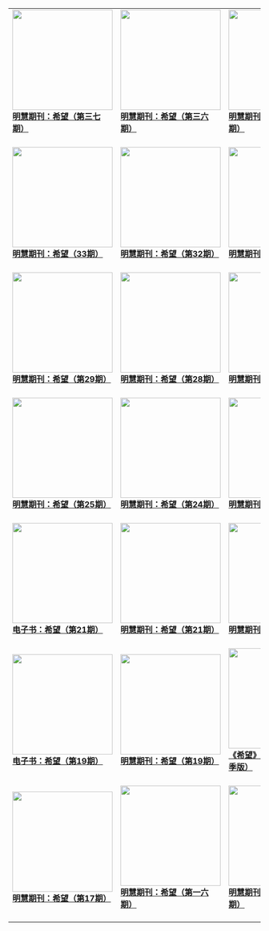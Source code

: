 |||||
|---|---|---|---|
|[<img width="200px" src="http://qikan.minghui.org/mhqkpage/qikanimage/2019/07/15/xiwang37_a5_read-cover.png" ><br/><b> 明慧期刊：希望（第三七期）</b><br/><br/>](../pages/xiwang/193577.md)|[<img width="200px" src="http://qikan.minghui.org/mhqkpage/qikanimage/2019/04/11/xiwang36_a5_read-cover.png" ><br/><b> 明慧期刊：希望（第三六期）</b><br/><br/>](../pages/xiwang/192357.md)|[<img width="200px" src="http://qikan.minghui.org/mhqkpage/qikanimage/2019/01/13/xiwang35_a5_read-cover.png" ><br/><b> 明慧期刊：希望（第三五期）</b><br/><br/>](../pages/xiwang/191360.md)|[<img width="200px" src="http://qikan.minghui.org/mhqkpage/qikanimage/2018/10/16/xiwang34_a5_read-cover.png" ><br/><b> 明慧期刊：希望（第三四期）</b><br/><br/>](../pages/xiwang/190194.md)|
|[<img width="200px" src="http://qikan.minghui.org/mhqkpage/qikanimage/2018/07/14/xiwang33_a5_read-cover.png" ><br/><b> 明慧期刊：希望（33期）</b><br/><br/>](../pages/xiwang/188944.md)|[<img width="200px" src="http://qikan.minghui.org/mhqkpage/qikanimage/2018/04/16/xiwang32_a5_read-cover.png" ><br/><b> 明慧期刊：希望（第32期）</b><br/><br/>](../pages/xiwang/187814.md)|[<img width="200px" src="http://qikan.minghui.org/mhqkpage/qikanimage/2018/01/27/xiwang31_a5_read-cover.png" ><br/><b> 明慧期刊：希望（第31期）</b><br/><br/>](../pages/xiwang/186813.md)|[<img width="200px" src="http://qikan.minghui.org/mhqkpage/qikanimage/2017/11/24/xiwang30_a5_read-cover.png" ><br/><b> 明慧期刊：希望（第30期）</b><br/><br/>](../pages/xiwang/185894.md)|
|[<img width="200px" src="http://qikan.minghui.org/mhqkpage/qikanimage/2017/09/24/xiwang29_a5_read-cover.png" ><br/><b> 明慧期刊：希望（第29期）</b><br/><br/>](../pages/xiwang/184964.md)|[<img width="200px" src="http://qikan.minghui.org/mhqkpage/qikanimage/2017/08/09/xiwang28_a5_read-cover.png" ><br/><b> 明慧期刊：希望（第28期）</b><br/><br/>](../pages/xiwang/184170.md)|[<img width="200px" src="http://qikan.minghui.org/mhqkpage/qikanimage/2017/02/17/xiwang27_a5_read-cover.png" ><br/><b> 明慧期刊：希望（第27期）</b><br/><br/>](../pages/xiwang/181449.md)|[<img width="200px" src="http://qikan.minghui.org/mhqkpage/qikanimage/2016/11/12/xiwang26_a5_read-cover.png" ><br/><b> 明慧期刊：希望（第26期）</b><br/><br/>](../pages/xiwang/179969.md)|
|[<img width="200px" src="http://qikan.minghui.org/mhqkpage/qikanimage/2016/08/03/xiwang25_read_a5-cover.png" ><br/><b> 明慧期刊：希望（第25期）</b><br/><br/>](../pages/xiwang/178314.md)|[<img width="200px" src="http://qikan.minghui.org/mhqkpage/qikanimage/2016/03/13/xiwang24_a5_read-cover.png" ><br/><b> 明慧期刊：希望（第24期）</b><br/><br/>](../pages/xiwang/176098.md)|[<img width="200px" src="http://qikan.minghui.org/mhqkpage/qikanimage/2015/09/09/xiwang23_a5_read-cover.png" ><br/><b> 明慧期刊：希望（第23期）</b><br/><br/>](../pages/xiwang/173154.md)|[<img width="200px" src="http://qikan.minghui.org/mhqkpage/qikanimage/2015/06/19/xiwang22_a5_read-cover.png" ><br/><b> 明慧期刊：希望（第22期）</b><br/><br/>](../pages/xiwang/171839.md)|
|[<img width="200px" src="http://qikan.minghui.org/mhqkpage/qikanimage/2015/05/15/xw-21-read-cover.png" ><br/><b> 电子书：希望（第21期）</b><br/><br/>](../pages/xiwang/171310.md)|[<img width="200px" src="http://qikan.minghui.org/mhqkpage/qikanimage/2015/03/16/xw-21-read-cover.png" ><br/><b> 明慧期刊：希望（第21期）</b><br/><br/>](../pages/xiwang/170485.md)|[<img width="200px" src="http://qikan.minghui.org/mhqkpage/qikanimage/2014/10/30/xw-20-read-cover.png" ><br/><b> 明慧期刊：希望（第20期）</b><br/><br/>](../pages/xiwang/168471.md)|[<img width="200px" src="http://qikan.minghui.org/mhqkpage/qikanimage/2014/09/05/xw-20-read-cover.png" ><br/><b> 明慧期刊：希望（第20期）</b><br/><br/>](../pages/xiwang/167609.md)|
|[<img width="200px" src="http://qikan.minghui.org/mhqkpage/qikanimage/2014/05/16/xw-19-read1-cover.png" ><br/><b> 电子书：希望（第19期）</b><br/><br/>](../pages/xiwang/165829.md)|[<img width="200px" src="http://qikan.minghui.org/mhqkpage/qikanimage/2014/03/15/xw-19-read1-cover.png" ><br/><b> 明慧期刊：希望（第19期）</b><br/><br/>](../pages/xiwang/164872.md)|[<img width="200px" src="http://qikan.minghui.org/mhqkpage/qikanimage/2014/01/28/xwtk2014-cover.png" ><br/><b> 《希望》电子特刊 2014春季版）</b><br/><br/>](../pages/xiwang/164228.md)|[<img width="200px" src="http://qikan.minghui.org/mhqkpage/qikanimage/2013/11/27/xw-18-doc-cover.png" ><br/><b> 明慧期刊：希望（第18期）</b><br/><br/>](../pages/xiwang/163241.md)|
|[<img width="200px" src="http://qikan.minghui.org/mhqkpage/qikanimage/2013/08/16/xw-17-doc-cover.png" ><br/><b> 明慧期刊：希望（第17期）</b><br/><br/>](../pages/xiwang/161654.md)|[<img width="200px" src="http://qikan.minghui.org/mhqkpage/qikanimage/2013/04/04/xw-16-pdf1-cover.png" ><br/><b> 明慧期刊：希望（第一六期）</b><br/><br/>](../pages/xiwang/106527.md)|[<img width="200px" src="http://qikan.minghui.org/mhqkpage/qikanimage/2012/11/03/xw-15-pdf-cover.png" ><br/><b> 明慧期刊：希望（第一五期）</b><br/><br/>](../pages/xiwang/109577.md)|[<img width="200px" src="http://qikan.minghui.org/mhqkpage/qikanimage/2012/07/25/xw-14-pdf-cover.png" ><br/><b> 明慧期刊：希望（第一四期）</b><br/><br/>](../pages/xiwang/111945.md)|
